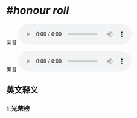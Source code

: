 # ***\#honour roll*** 
英音
<audio src="./media/honour roll1_AAC.aac" controls="controls"></audio>

美音
<audio src="./media/honour roll2_AAC.aac" controls="controls"></audio>



  

英文释义
---
### 1.**光荣榜**  


